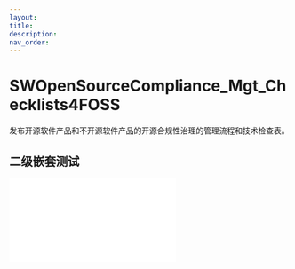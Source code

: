 ```yaml
---
layout: 
title: 
description: 
nav_order: 
---
```


# SWOpenSourceCompliance_Mgt_Checklists4FOSS
发布开源软件产品和不开源软件产品的开源合规性治理的管理流程和技术检查表。

## 二级嵌套测试
![Commits](./ReferenceMaterials.md)